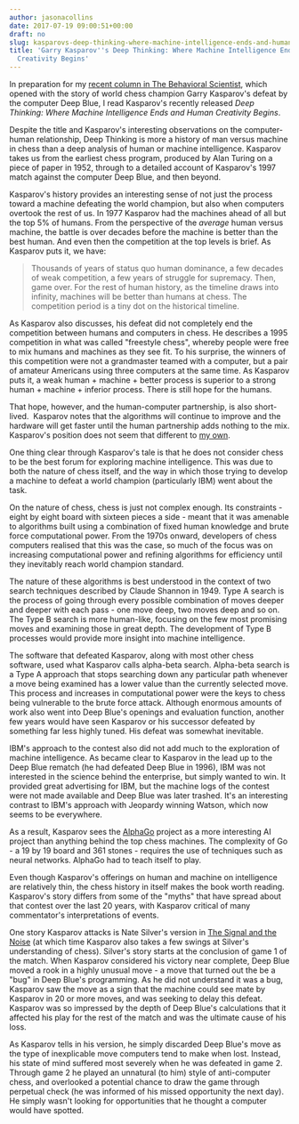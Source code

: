 ```yaml
---
author: jasonacollins
date: 2017-07-19 09:00:51+00:00
draft: no
slug: kasparovs-deep-thinking-where-machine-intelligence-ends-and-human-creativity-begins
title: 'Garry Kasparov''s Deep Thinking: Where Machine Intelligence Ends and Human
  Creativity Begins'
---
```


In preparation for my [recent column in The Behavioral Scientist](http://behavioralscientist.org/dont-touch-computer/), which opened with the story of world chess champion Garry Kasparov's defeat by the computer Deep Blue, I read Kasparov's recently released *Deep Thinking: Where Machine Intelligence Ends and Human Creativity Begins*.

Despite the title and Kasparov's interesting observations on the computer-human relationship, Deep Thinking is more a history of man versus machine in chess than a deep analysis of human or machine intelligence. Kasparov takes us from the earliest chess program, produced by Alan Turing on a piece of paper in 1952, through to a detailed account of Kasparov's 1997 match against the computer Deep Blue, and then beyond.

Kasparov's history provides an interesting sense of not just the process toward a machine defeating the world champion, but also when computers overtook the rest of us. In 1977 Kasparov had the machines ahead of all but the top 5% of humans. From the perspective of the _average_ human versus machine, the battle is over decades before the machine is better than the best human. And even then the competition at the top levels is brief. As Kasparov puts it, we have:



<blockquote>Thousands of years of status quo human dominance, a few decades of weak competition, a few years of struggle for supremacy. Then, game over. For the rest of human history, as the timeline draws into infinity, machines will be better than humans at chess. The competition period is a tiny dot on the historical timeline.</blockquote>



As Kasparov also discusses, his defeat did not completely end the competition between humans and computers in chess. He describes a 1995 competition in what was called "freestyle chess", whereby people were free to mix humans and machines as they see fit. To his surprise, the winners of this competition were not a grandmaster teamed with a computer, but a pair of amateur Americans using three computers at the same time. As Kasparov puts it, a weak human + machine + better process is superior to a strong human + machine + inferior process. There is still hope for the humans.

That hope, however, and the human-computer partnership, is also short-lived.  Kasparov notes that the algorithms will continue to improve and the hardware will get faster until the human partnership adds nothing to the mix. Kasparov's position does not seem that different to [my own](http://behavioralscientist.org/dont-touch-computer/).

One thing clear through Kasparov's tale is that he does not consider chess to be the best forum for exploring machine intelligence. This was due to both the nature of chess itself, and the way in which those trying to develop a machine to defeat a world champion (particularly IBM) went about the task.

On the nature of chess, chess is just not complex enough. Its constraints - eight by eight board with sixteen pieces a side - meant that it was amenable to algorithms built using a combination of fixed human knowledge and brute force computational power. From the 1970s onward, developers of chess computers realised that this was the case, so much of the focus was on increasing computational power and refining algorithms for efficiency until they inevitably reach world champion standard.

The nature of these algorithms is best understood in the context of two search techniques described by Claude Shannon in 1949. Type A search is the process of going through every possible combination of moves deeper and deeper with each pass - one move deep, two moves deep and so on. The Type B search is more human-like, focusing on the few most promising moves and examining those in great depth. The development of Type B processes would provide more insight into machine intelligence.

The software that defeated Kasparov, along with most other chess software, used what Kasparov calls alpha-beta search. Alpha-beta search is a Type A approach that stops searching down any particular path whenever a move being examined has a lower value than the currently selected move. This process and increases in computational power were the keys to chess being vulnerable to the brute force attack. Although enormous amounts of work also went into Deep Blue's openings and evaluation function, another few years would have seen Kasparov or his successor defeated by something far less highly tuned. His defeat was somewhat inevitable.

IBM's approach to the contest also did not add much to the exploration of machine intelligence. As became clear to Kasparov in the lead up to the Deep Blue rematch (he had defeated Deep Blue in 1996), IBM was not interested in the science behind the enterprise, but simply wanted to win. It provided great advertising for IBM, but the machine logs of the contest were not made available and Deep Blue was later trashed. It's an interesting contrast to IBM's approach with Jeopardy winning Watson, which now seems to be everywhere.

As a result, Kasparov sees the [AlphaGo](https://en.wikipedia.org/wiki/AlphaGo) project as a more interesting AI project than anything behind the top chess machines. The complexity of Go - a 19 by 19 board and 361 stones - requires the use of techniques such as neural networks. AlphaGo had to teach itself to play.

Even though Kasparov's offerings on human and machine on intelligence are relatively thin, the chess history in itself makes the book worth reading. Kasparov's story differs from some of the "myths" that have spread about that contest over the last 20 years, with Kasparov critical of many commentator's interpretations of events.

One story Kasparov attacks is Nate Silver's version in [The Signal and the Noise](https://jasoncollins.blog/silvers-the-signal-and-the-noise/) (at which time Kasparov also takes a few swings at Silver's understanding of chess). Silver's story starts at the conclusion of game 1 of the match. When Kasparov considered his victory near complete, Deep Blue moved a rook in a highly unusual move - a move that turned out the be a "bug" in Deep Blue's programming. As he did not understand it was a bug, Kasparov saw the move as a sign that the machine could see mate by Kasparov in 20 or more moves, and was seeking to delay this defeat. Kasparov was so impressed by the depth of Deep Blue's calculations that it affected his play for the rest of the match and was the ultimate cause of his loss.

As Kasparov tells in his version, he simply discarded Deep Blue's move as the type of inexplicable move computers tend to make when lost. Instead, his state of mind suffered most severely when he was defeated in game 2. Through game 2 he played an unnatural (to him) style of anti-computer chess, and overlooked a potential chance to draw the game through perpetual check (he was informed of his missed opportunity the next day). He simply wasn't looking for opportunities that he thought a computer would have spotted.
